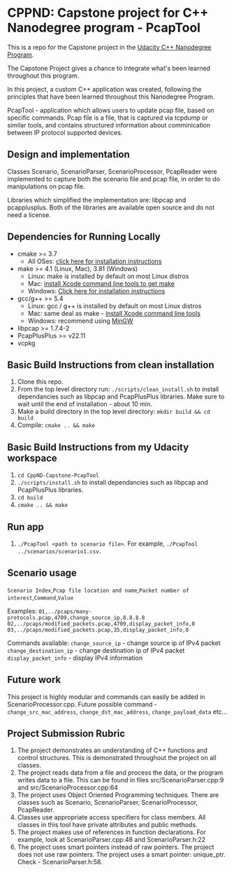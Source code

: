 # CPPND: Capstone project for C++ Nanodegree program - PcapTool

This is a repo for the Capstone project in the [Udacity C++ Nanodegree Program](https://www.udacity.com/course/c-plus-plus-nanodegree--nd213).

The Capstone Project gives a chance to integrate what's been learned throughout this program.

In this project, a custom C++ application was created, following the principles that have been learned throughout this Nanodegree Program.

PcapTool - application which allows users to update pcap file, based on specific commands. Pcap file is a file, that is captured via tcpdump or similar tools, and contains structured information about comminication between IP protocol supported devices.

## Design and implementation
Classes Scenario, ScenarioParser, ScenarioProcessor, PcapReader were implemented to capture both the scenario file and pcap file, in order to do manipulations on pcap file. 

Libraries which simplified the implementation are: libpcap and pcapplusplus. Both of the libraries are available open source and do not need a license.


## Dependencies for Running Locally
* cmake >= 3.7
  * All OSes: [click here for installation instructions](https://cmake.org/install/)
* make >= 4.1 (Linux, Mac), 3.81 (Windows)
  * Linux: make is installed by default on most Linux distros
  * Mac: [install Xcode command line tools to get make](https://developer.apple.com/xcode/features/)
  * Windows: [Click here for installation instructions](http://gnuwin32.sourceforge.net/packages/make.htm)
* gcc/g++ >= 5.4
  * Linux: gcc / g++ is installed by default on most Linux distros
  * Mac: same deal as make - [install Xcode command line tools](https://developer.apple.com/xcode/features/)
  * Windows: recommend using [MinGW](http://www.mingw.org/)
* libpcap >= 1.7.4-2
* PcapPlusPlus >= v22.11
* vcpkg

## Basic Build Instructions from clean installation

1. Clone this repo.
2. From the top level directory run: `./scripts/clean_install.sh` to install dependancies such as libpcap and PcapPlusPlus libraries. Make sure to wait until the end of installation - about 10 min.
3. Make a build directory in the top level directory: `mkdir build && cd build`
4. Compile: `cmake .. && make`

## Basic Build Instructions from my Udacity workspace

1. `cd CppND-Capstone-PcapTool`
2. `./scripts/install.sh` to install dependancies such as libpcap and PcapPlusPlus libraries. 
3. `cd build`
4. `cmake .. && make`

## Run app

1. `./PcapTool <path to scenario file>`.
For example, `./PcapTool ../scenarios/scenario1.csv`. 

## Scenario usage

`Scenario Index`,`Pcap file location and name`,`Packet number of interest`,`Command`,`Value`

Examples:
`01,../pcaps/many-protocols.pcap,4709,change_source_ip,8.8.8.8`
`02,../pcaps/modified_packets.pcap,4709,display_packet_info,0`
`03,../pcaps/modified_packets.pcap,35,display_packet_info,0`

Commands available:
`change_source_ip` - change source ip of IPv4 packet
`change_destination_ip` - change destination ip of IPv4 packet
`display_packet_info` - display IPv4 information

## Future work

This project is highly modular and commands can easily be added in ScenarioProcessor.cpp.
Future possible command - `change_src_mac_address`, `change_dst_mac_address`, `change_payload_data` etc...

## Project Submission Rubric

1. The project demonstrates an understanding of C++ functions and control structures. This is demonstrated throughout the project on all classes.
2. The project reads data from a file and process the data, or the program writes data to a file. This can be found in files src/ScenarioParser.cpp:9 and src/ScenarioProcessor.cpp:64
3. The project uses Object Oriented Programming techniques. There are classes such as Scenario, ScenarioParser, ScenarioProcessor, PcapReader. 
4. Classes use appropriate access specifiers for class members. All classes in this tool have private attributes and public methods.
5. The project makes use of references in function declarations. For example, look at ScenarioParser.cpp:48 and ScenarioParser.h:22
6. The project uses smart pointers instead of raw pointers. The project does not use raw pointers. The project uses a smart pointer: unique_ptr. Check - ScenarioParser.h:58.